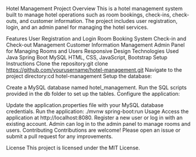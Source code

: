 Hotel Management Project
Overview
This is a hotel management system built to manage hotel operations such as room bookings, check-ins, check-outs, and customer information. The project includes user registration, login, and an admin panel for managing the hotel services.

Features
User Registration and Login
Room Booking System
Check-in and Check-out Management
Customer Information Management
Admin Panel for Managing Rooms and Users
Responsive Design
Technologies Used
Java
Spring Boot
MySQL
HTML, CSS, JavaScript, Bootstrap
Setup Instructions
Clone the repository:git clone https://github.com/yourusername/hotel-management.git
Navigate to the project directory:cd hotel-management
Setup the database:

Create a MySQL database named hotel_management.
Run the SQL scripts provided in the db folder to set up the tables.
Configure the application:

Update the application.properties file with your MySQL database credentials.
Run the application:
./mvnw spring-boot:run
Usage
Access the application at http://localhost:8080.
Register a new user or log in with an existing account.
Admin can log in to the admin panel to manage rooms and users.
Contributing
Contributions are welcome! Please open an issue or submit a pull request for any improvements.

License
This project is licensed under the MIT License.

